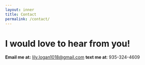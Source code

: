 ```yaml
---
layout: inner
title: Contact
permalink: /contact/
---
```

# I would love to hear from you!
**Email me at:** <a href="mailto:lily.logan1018@gmail.com">lily.logan1018@gmail.com</a>
**text me at**: 935-324-4609